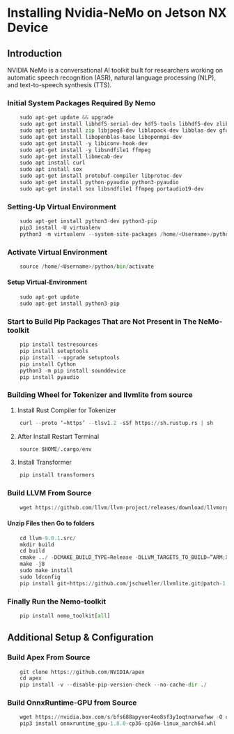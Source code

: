# Installing Nvidia-NeMo on Jetson NX Device

## Introduction
NVIDIA NeMo is a conversational AI toolkit built for researchers working on automatic speech recognition (ASR), natural language processing (NLP), and text-to-speech synthesis (TTS).

### Initial System Packages Required By Nemo
```python
    sudo apt-get update && upgrade
    sudo apt-get install libhdf5-serial-dev hdf5-tools libhdf5-dev zlib1g-dev
    sudo apt-get install zip libjpeg8-dev liblapack-dev libblas-dev gfortran
    sudo apt-get install libopenblas-base libopenmpi-dev
    sudo apt-get install -y libiconv-hook-dev
    sudo apt-get install -y libsndfile1 ffmpeg
    sudo apt-get install libmecab-dev
    sudo apt install curl
    sudo apt install sox
    sudo apt-get install protobuf-compiler libprotoc-dev
    sudo apt-get install python-pyaudio python3-pyaudio
    sudo apt-get install sox libsndfile1 ffmpeg portaudio19-dev
```
### Setting-Up Virtual Environment
```python
    sudo apt-get install python3-dev python3-pip
    pip3 install -U virtualenv
    python3 -m virtualenv --system-site-packages /home/<Username>/python
```

### Activate Virtual Environment
```python
    source /home/<Username>/python/bin/activate
```
#### Setup Virtual-Environment
```python
    sudo apt-get update
    sudo apt-get install python3-pip
```

### Start to Build Pip Packages That are Not Present in The NeMo-toolkit
```python
    pip install testresources
    pip install setuptools
    pip install --upgrade setuptools
    pip install Cython
    python3 -m pip install sounddevice
    pip install pyaudio
```
### Building Wheel for Tokenizer and llvmlite from source

1. Install Rust Compiler for Tokenizer
```python
    curl --proto ‘=https’ --tlsv1.2 -sSf https://sh.rustup.rs | sh
```
2. After Install Restart Terminal
```python
    source $HOME/.cargo/env
```
3. Install Transformer
```python
    pip install transformers
```
### Build LLVM From Source
```python
    wget https://github.com/llvm/llvm-project/releases/download/llvmorg-9.0.1/llvm-9.0.1.src.tar.xz
```
#### Unzip Files then Go to folders
```python
    cd llvm-9.0.1.src/
    mkdir build
    cd build
    cmake ../ -DCMAKE_BUILD_TYPE=Release -DLLVM_TARGETS_TO_BUILD=”ARM;X86;AArch64”
    make -j8
    sudo make install
    sudo ldconfig
    pip install git+https://github.com/jschueller/llvmlite.git@patch-1
```
### Finally Run the Nemo-toolkit
```python
    pip install nemo_toolkit[all]
```

## Additional Setup & Configuration
### Build Apex From Source
```python
    git clone https://github.com/NVIDIA/apex
    cd apex
    pip install -v --disable-pip-version-check --no-cache-dir ./
```
### Build OnnxRuntime-GPU from Source
```python
    wget https://nvidia.box.com/s/bfs688apyvor4eo8sf3y1oqtnarwafww -O onnxruntime_gpu-1.8.0-cp36-cp36m-linux_aarch64.whl
    pip3 install onnxruntime_gpu-1.8.0-cp36-cp36m-linux_aarch64.whl
```
